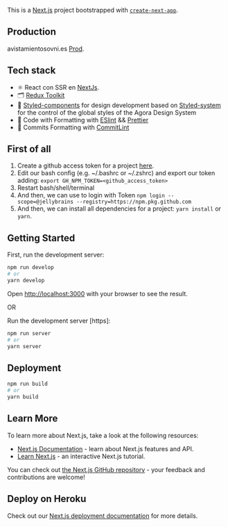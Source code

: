 This is a [Next.js](https://nextjs.org/) project bootstrapped with [`create-next-app`](https://github.com/vercel/next.js/tree/canary/packages/create-next-app).

## Production
avistamientosovni.es [Prod](https://www.avistamientosovni.es/).

## Tech stack

- ⚛️ React con SSR en [NextJs](https://nextjs.org/docs).
- 🗂️ [Redux Toolkit](https://redux-toolkit.js.org/rtk-query/usage/queries)
- 💅 [Styled-components](https://www.styled-components.com/) for design development based on [Styled-system](https://styled-system.com/) for the control of the global styles of the Agora Design System
- 🛁 Code with Formatting with [ESlint](https://eslint.org/) && [Prettier](https://prettier.io/)
- 🛁 Commits Formatting with [CommitLint](https://commitlint.js.org/#/)



## First of all

1. Create a github access token for a project [here](https://github.com/settings/tokens).
2. Edit our bash config (e.g. ~/.bashrc or ~/.zshrc) and export our token adding: `export GH_NPM_TOKEN=<github_access_token>`
3. Restart bash/shell/terminal
4. And then, we can use to login with Token
   `npm login --scope=@jellybrains --registry=https://npm.pkg.github.com`
5. And then, we can install all dependencies for a project: `yarn install` or `yarn`.


## Getting Started

First, run the development server:

```bash
npm run develop
# or
yarn develop
```

Open [http://localhost:3000](http://localhost:3000) with your browser to see the result.

OR

Run the development server [https]:

```bash
npm run server
# or
yarn server
```

## Deployment

```bash
npm run build
# or
yarn build
```


## Learn More

To learn more about Next.js, take a look at the following resources:

- [Next.js Documentation](https://nextjs.org/docs) - learn about Next.js features and API.
- [Learn Next.js](https://nextjs.org/learn) - an interactive Next.js tutorial.

You can check out [the Next.js GitHub repository](https://github.com/vercel/next.js/) - your feedback and contributions are welcome!

## Deploy on Heroku

Check out our [Next.js deployment documentation](https://nextjs.org/docs/deployment) for more details.
